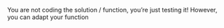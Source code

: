 You are not coding the solution / function, 
you’re just testing it! However,
you can adapt your function
